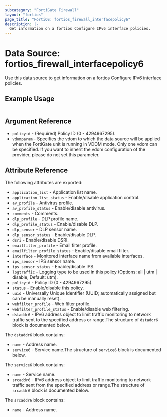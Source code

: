 ```yaml
---
subcategory: "FortiGate Firewall"
layout: "fortios"
page_title: "FortiOS: fortios_firewall_interfacepolicy6"
description: |-
  Get information on a fortios Configure IPv6 interface policies.
---
```


# Data Source: fortios_firewall_interfacepolicy6
Use this data source to get information on a fortios Configure IPv6 interface policies.


## Example Usage

```hcl

```

## Argument Reference

* `policyid` - (Required) Policy ID (0 - 4294967295).
* `vdomparam` - Specifies the vdom to which the data source will be applied when the FortiGate unit is running in VDOM mode. Only one vdom can be specified. If you want to inherit the vdom configuration of the provider, please do not set this parameter.

## Attribute Reference

The following attributes are exported:

* `application_list` - Application list name.
* `application_list_status` - Enable/disable application control.
* `av_profile` - Antivirus profile.
* `av_profile_status` - Enable/disable antivirus.
* `comments` - Comments.
* `dlp_profile` - DLP profile name.
* `dlp_profile_status` - Enable/disable DLP.
* `dlp_sensor` - DLP sensor name.
* `dlp_sensor_status` - Enable/disable DLP.
* `dsri` - Enable/disable DSRI.
* `emailfilter_profile` - Email filter profile.
* `emailfilter_profile_status` - Enable/disable email filter.
* `interface` - Monitored interface name from available interfaces.
* `ips_sensor` - IPS sensor name.
* `ips_sensor_status` - Enable/disable IPS.
* `logtraffic` - Logging type to be used in this policy (Options: all | utm | disable, Default: utm).
* `policyid` - Policy ID (0 - 4294967295).
* `status` - Enable/disable this policy.
* `uuid` - Universally Unique Identifier (UUID; automatically assigned but can be manually reset).
* `webfilter_profile` - Web filter profile.
* `webfilter_profile_status` - Enable/disable web filtering.
* `dstaddr6` - IPv6 address object to limit traffic monitoring to network traffic sent to the specified address or range.The structure of `dstaddr6` block is documented below.

The `dstaddr6` block contains:

* `name` - Address name.
* `service6` - Service name.The structure of `service6` block is documented below.

The `service6` block contains:

* `name` - Service name.
* `srcaddr6` - IPv6 address object to limit traffic monitoring to network traffic sent from the specified address or range.The structure of `srcaddr6` block is documented below.

The `srcaddr6` block contains:

* `name` - Address name.
